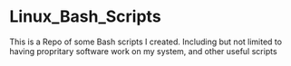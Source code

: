 # Linux_Bash_Scripts
This is a Repo of some Bash scripts I created.
Including but not limited to having propritary software work on my system, and other useful scripts
